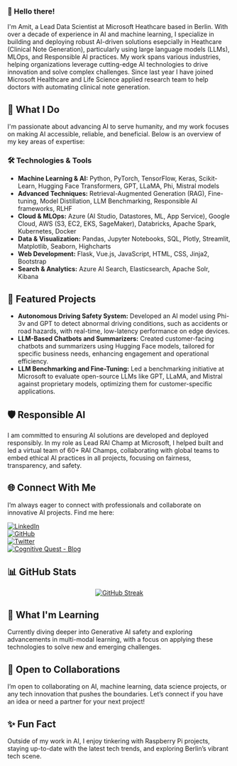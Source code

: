 ### 👋 Hello there!

I'm Amit, a Lead Data Scientist at Microsoft Heathcare based in Berlin. With over a decade of experience in AI and machine learning, I specialize in building and deploying robust AI-driven solutions esepcially in Heathcare (Clinical Note Generation), particularly using large language models (LLMs), MLOps, and Responsible AI practices. My work spans various industries, helping organizations leverage cutting-edge AI technologies to drive innovation and solve complex challenges. Since last year I have joined Microsoft Healthcare and Life Science applied research team to help doctors with automating clinical note generation.

## 🚀 What I Do
I'm passionate about advancing AI to serve humanity, and my work focuses on making AI accessible, reliable, and beneficial. Below is an overview of my key areas of expertise:

### 🛠 Technologies & Tools
- **Machine Learning & AI:** Python, PyTorch, TensorFlow, Keras, Scikit-Learn, Hugging Face Transformers, GPT, LLaMA, Phi, Mistral models
- **Advanced Techniques:** Retrieval-Augmented Generation (RAG), Fine-tuning, Model Distillation, LLM Benchmarking, Responsible AI frameworks, RLHF
- **Cloud & MLOps:** Azure (AI Studio, Datastores, ML, App Service), Google Cloud, AWS (S3, EC2, EKS, SageMaker), Databricks, Apache Spark, Kubernetes, Docker
- **Data & Visualization:** Pandas, Jupyter Notebooks, SQL, Plotly, Streamlit, Matplotlib, Seaborn, Highcharts
- **Web Development:** Flask, Vue.js, JavaScript, HTML, CSS, Jinja2, Bootstrap
- **Search & Analytics:** Azure AI Search, Elasticsearch, Apache Solr, Kibana

## 🌟 Featured Projects
- **Autonomous Driving Safety System:** Developed an AI model using Phi-3v and GPT to detect abnormal driving conditions, such as accidents or road hazards, with real-time, low-latency performance on edge devices.
- **LLM-Based Chatbots and Summarizers:** Created customer-facing chatbots and summarizers using Hugging Face models, tailored for specific business needs, enhancing engagement and operational efficiency.
- **LLM Benchmarking and Fine-Tuning:** Led a benchmarking initiative at Microsoft to evaluate open-source LLMs like GPT, LLaMA, and Mistral against proprietary models, optimizing them for customer-specific applications.

## 🛡️ Responsible AI
I am committed to ensuring AI solutions are developed and deployed responsibly. In my role as Lead RAI Champ at Microsoft, I helped built and led a virtual team of 60+ RAI Champs, collaborating with global teams to embed ethical AI practices in all projects, focusing on fairness, transparency, and safety.

## 🌐 Connect With Me
I’m always eager to connect with professionals and collaborate on innovative AI projects. Find me here:

[![LinkedIn](https://img.shields.io/badge/LinkedIn-0A66C2?style=for-the-badge&logo=linkedin&logoColor=white)](https://www.linkedin.com/in/amit-de/)  
[![GitHub](https://img.shields.io/badge/GitHub-181717?style=for-the-badge&logo=github&logoColor=white)](https://github.com/luhgit)  
[![Twitter](https://img.shields.io/badge/Twitter-1DA1F2?style=for-the-badge&logo=twitter&logoColor=white)](https://twitter.com/amit_tyagi)  
[![Cognitive Quest - Blog](https://img.shields.io/badge/Blog-Cognitive%20Quest-ff69b4?style=for-the-badge)](https://www.cognitive-quest.com)

## 📊 GitHub Stats
<div align="center">
    <!-- Github Streak Stats -->
    <a href="#gh-dark-mode-only">
        <img src="https://github-readme-streak-stats.herokuapp.com?user=luhgit&border_radius=20&theme=github-dark-blue&date_format=j%20M%5B%20Y%5D#gh-dark-mode-only" alt="GitHub Streak">
    </a>
</div>

## 🌱 What I'm Learning
Currently diving deeper into Generative AI safety and exploring advancements in multi-modal learning, with a focus on applying these technologies to solve new and emerging challenges.

## 🤝 Open to Collaborations
I’m open to collaborating on AI, machine learning, data science projects, or any tech innovation that pushes the boundaries. Let’s connect if you have an idea or need a partner for your next project!

## ✨ Fun Fact
Outside of my work in AI, I enjoy tinkering with Raspberry Pi projects, staying up-to-date with the latest tech trends, and exploring Berlin’s vibrant tech scene.

